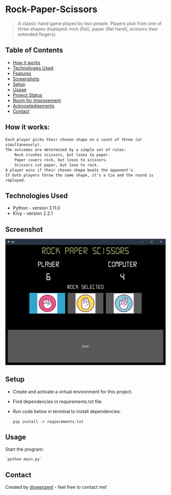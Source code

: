 # Rock-Paper-Scissors
> A classic hand game played by two people.
> Players pick from one of three shapes displayed: rock (fist), paper (flat hand), scissors (two extended fingers).
<!-- Live demo [_here_](https://www.example.com).  If you have the project hosted somewhere, include the link here. -->

## Table of Contents
* [How it works](#how-it-works)
* [Technologies Used](#technologies-used)
* [Features](#features)
* [Screenshots](#screenshot)
* [Setup](#setup)
* [Usage](#usage)
* [Project Status](#project-status)
* [Room for Improvement](#room-for-improvement)
* [Acknowledgements](#acknowledgements)
* [Contact](#contact)
<!-- * [License](#license) -->


## How it works:
    Each player picks their chosen shape on a count of three (or simultaneously).
    The outcomes are determined by a simple set of rules:
        Rock crushes scissors, but loses to paper.
        Paper covers rock, but loses to scissors.
        Scissors cut paper, but lose to rock.
    A player wins if their chosen shape beats the opponent's.
    If both players throw the same shape, it's a tie and the round is replayed.


## Technologies Used
- Python - version 3.11.0
- Kivy - version 2.2.1


<!-- ## Features
- Awesome feature 1
- Awesome feature 2
- Awesome feature 3 -->


## Screenshot
![Gameplay screenshot](/RPS_Capture.PNG)


## Setup
- Create and activate a virtual environment for this project.
- Find dependencies in requirements.txt file.
- Run code below in terminal to install dependencies.

    `pip install -r reqiorements.txt`


## Usage
Start the program:

    `python main.py`


<!-- ## Project Status
Project is: _in progress_ / _complete_ / _no longer being worked on_. If you are no longer working on it, provide reasons why. -->


<!-- ## Room for Improvement
Include areas you believe need improvement / could be improved. Also add TODOs for future development.

Room for improvement:
- Improvement to be done 1
- Improvement to be done 2

To do:
- Feature to be added 1
- Feature to be added 2 -->


<!-- ## Acknowledgements
Give credit here.
- This project was inspired by...
- This project was based on [this tutorial](https://www.example.com).
- Many thanks to... -->


## Contact
Created by [@veenzent](https://www.github.com/veenzent) - feel free to contact me!


<!-- Optional -->
<!-- ## License -->
<!-- This project is open source and available under the [... License](). -->

<!-- You don't have to include all sections - just the one's relevant to your project -->
